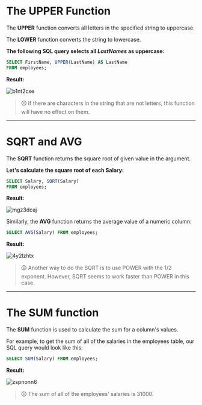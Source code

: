 # The UPPER Function
The **UPPER** function converts all letters in the specified string to uppercase.  

The **LOWER** function converts the string to lowercase.  
  
**The following SQL query selects all _LastNames_ as uppercase:**

```sql
SELECT FirstName, UPPER(LastName) AS LastName
FROM employees;
```

**Result:**

![b1nt2cxe](https://user-images.githubusercontent.com/94882786/165192462-c1be9f37-31e5-43e6-891b-05160b923c7c.jpg)

>🛈 If there are characters in the string that are not letters, this function will have no effect on them.

---

# SQRT and AVG
The **SQRT** function returns the square root of given value in the argument.  
  
**Let's calculate the square root of each Salary:**

```sql
SELECT Salary, SQRT(Salary)
FROM employees;
```

**Result:**

![mgz3dcaj](https://user-images.githubusercontent.com/94882786/165192507-f767baac-b86d-442f-b62c-67cfa0e985cf.jpg)

Similarly, the **AVG** function returns the average value of a numeric column:

```sql
SELECT AVG(Salary) FROM employees;
```

**Result:**

![4y2lzhtx](https://user-images.githubusercontent.com/94882786/165192526-f91b95e6-6370-4a76-84bd-1b24bc331323.jpg)

>🛈 Another way to do the SQRT is to use POWER with the 1/2 exponent. However, SQRT seems to work faster than POWER in this case.

---

# The SUM function
The **SUM** function is used to calculate the sum for a column's values.  
  
For example, to get the sum of all of the salaries in the employees table, our SQL query would look like this:

```sql
SELECT SUM(Salary) FROM employees;
```

**Result:**

![zspnonn6](https://user-images.githubusercontent.com/94882786/165192576-78ea4211-ee9d-43b6-91be-9599cd5a9d07.jpg)

>🛈 The sum of all of the employees' salaries is 31000.
